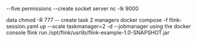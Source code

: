 --five permissions
--create socket server
nc -lk 9000

data chmod -R 777
-- create task 2 managers
docker compose -f flink-session.yaml up --scale taskmanager=2 -d
--jobmanager using the docker console
flink run /opt/flink/usrlib/flink-example-1.0-SNAPSHOT.jar